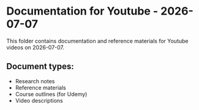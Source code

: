 # Documentation for Youtube - 2026-07-07

This folder contains documentation and reference materials for Youtube videos on 2026-07-07.

## Document types:
- Research notes
- Reference materials
- Course outlines (for Udemy)
- Video descriptions
